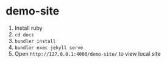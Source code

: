 # demo-site

1. Install ruby
2. `cd docs`
3. `bundler install`
4. `bundler exec jekyll serve`
5. Open `http://127.0.0.1:4000/demo-site/` to view local site
